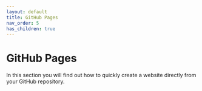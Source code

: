 ```yaml
---
layout: default
title: GitHub Pages
nav_order: 5
has_children: true
---
```


# GitHub Pages

In this section you will find out how to quickly create a website directly from your GitHub repository.
